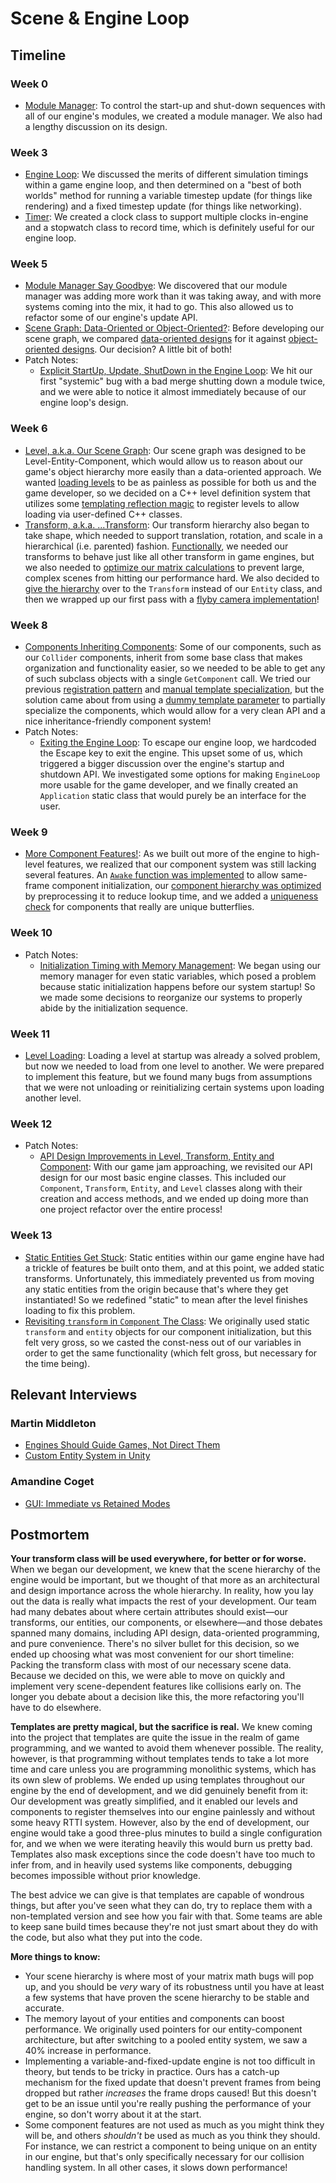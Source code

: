 # Scene & Engine Loop

## Timeline

### Week 0
- [Module Manager](../../blogs/week-1/#module-manager): To control the start-up and shut-down sequences with all of our engine's modules, we created a module manager. We also had a lengthy discussion on its design.

### Week 3
- [Engine Loop](../../blogs/week-3/#engine-loop): We discussed the merits of different simulation timings within a game engine loop, and then determined on a "best of both worlds" method for running a variable timestep update (for things like rendering) and a fixed timestep update (for things like networking).
- [Timer](../../blogs/week-3/#timer): We created a clock class to support multiple clocks in-engine and a stopwatch class to record time, which is definitely useful for our engine loop.

### Week 5
- [Module Manager Say Goodbye](../../blogs/week-5/#goodbye-module-manager): We discovered that our module manager was adding more work than it was taking away, and with more systems coming into the mix, it had to go. This also allowed us to refactor some of our engine's update API.
- [Scene Graph: Data-Oriented or Object-Oriented?](../../blogs/week-5/#scene-graph-object-model): Before developing our scene graph, we compared [data-oriented designs](../../blogs/week-5/#its-all-in-the-data) for it against [object-oriented designs](../../blogs/week-5/#to-oop-or-not-to-oop). Our decision? A little bit of both!
- Patch Notes:
    - [Explicit StartUp, Update, ShutDown in the Engine Loop](../../blogs/week-5/#explicit-startup-update-shutdown): We hit our first "systemic" bug with a bad merge shutting down a module twice, and we were able to notice it almost immediately because of our engine loop's design.

### Week 6
- [Level, a.k.a. Our Scene Graph](../../blogs/week-6/#level-scene-graph): Our scene graph was designed to be Level-Entity-Component, which would allow us to reason about our game's object hierarchy more easily than a data-oriented approach. We wanted [loading levels](../../blogs/week-6/#loading-a-level) to be as painless as possible for both us and the game developer, so we decided on a C++ level definition system that utilizes some [templating reflection magic](../../blogs/week-6/#template-black-magic) to register levels to allow loading via user-defined C++ classes.
- [Transform, a.k.a. ...Transform](../../blogs/week-6/#transform): Our transform hierarchy also began to take shape, which needed to support translation, rotation, and scale in a hierarchical (i.e. parented) fashion. [Functionally](../../blogs/week-6/#the-functionality), we needed our transforms to behave just like all other transform in game engines, but we also needed to [optimize our matrix calculations](../../blogs/week-6/#the-dirty-flag) to prevent large, complex scenes from hitting our performance hard. We also decided to [give the hierarchy](../../blogs/week-6/#the-one-who-owns-all-children) over to the `Transform` instead of our `Entity` class, and then we wrapped up our first pass with a [flyby camera implementation](../../blogs/week-6/#the-small-step)!

### Week 8
- [Components Inheriting Components](../../blogs/week-8/#component-registry): Some of our components, such as our `Collider` components, inherit from some base class that makes organization and functionality easier, so we needed to be able to get any of such subclass objects with a single `GetComponent` call. We tried our previous [registration pattern](../../blogs/week-8/#first-try-another-registration-pattern) and [manual template specialization](../../blogs/week-8/#second-try-manual-template-specialization), but the solution came about from using a [dummy template parameter](../../blogs/week-8/#third-try-introducing-dummy-template-parameter) to partially specialize the components, which would allow for a very clean API and a nice inheritance-friendly component system!
- Patch Notes:
    - [Exiting the Engine Loop](../../blogs/week-8/#exiting-the-engine-loop): To escape our engine loop, we hardcoded the Escape key to exit the engine. This upset some of us, which triggered a bigger discussion over the engine's startup and shutdown API. We investigated some options for making `EngineLoop` more usable for the game developer, and we finally created an `Application` static class that would purely be an interface for the user.

### Week 9
- [More Component Features!](../../blogs/week-9/#components): As we built out more of the engine to high-level features, we realized that our component system was still lacking several features. An [`Awake` function was implemented](../../blogs/week-9/#awake-myth) to allow same-frame component initialization, our [component hierarchy was optimized](../../blogs/week-9/#preprocessing-the-component-hierarchy-tree) by preprocessing it to reduce lookup time, and we added a [uniqueness check](../../blogs/week-9/#checking-components-uniqueness) for components that really are unique butterflies.

### Week 10
- Patch Notes:
    - [Initialization Timing with Memory Management](../../blogs/week-10/#initialization-timing-and-memory-management): We began using our memory manager for even static variables, which posed a problem because static initialization happens before our system startup! So we made some decisions to reorganize our systems to properly abide by the initialization sequence.

### Week 11
- [Level Loading](../../blogs/week-11/#level-loading): Loading a level at startup was already a solved problem, but now we needed to load from one level to another. We were prepared to implement this feature, but we found many bugs from assumptions that we were not unloading or reinitializing certain systems upon loading another level.

### Week 12
- Patch Notes:
    - [API Design Improvements in Level, Transform, Entity and Component](../../blogs/week-12/#api-design-improvements): With our game jam approaching, we revisited our API design for our most basic engine classes. This included our `Component`, `Transform`, `Entity`, and `Level` classes along with their creation and access methods, and we ended up doing more than one project refactor over the entire process!
  
### Week 13
- [Static Entities Get Stuck](../../blogs/week-13/#static-entities): Static entities within our game engine have had a trickle of features be built onto them, and at this point, we added static transforms. Unfortunately, this immediately prevented us from moving any static entities from the origin because that's where they get instantiated! So we redefined "static" to mean after the level finishes loading to fix this problem.
- [Revisiting `transform` in `Component` The Class](../../blogs/week-13/#revisiting-transform-in-the-component-class): We originally used static `transform` and `entity` objects for our component initialization, but this felt very gross, so we casted the const-ness out of our variables in order to get the same functionality (which felt gross, but necessary for the time being).

## Relevant Interviews

### Martin Middleton
- [Engines Should Guide Games, Not Direct Them](../../interviews/MartinMiddleton-interview/#engines-should-guide-games-not-direct-them)
- [Custom Entity System in Unity](../../interviews/MartinMiddleton-interview/#custom-entity-system-in-unity)
### Amandine Coget
- [GUI: Immediate vs Retained Modes](../../interviews/AmandineCoget-interview/#gui-immediate-vs-retained-modes)

## Postmortem
**Your transform class will be used everywhere, for better or for worse.** When we began our development, we knew that the scene hierarchy of the engine would be important, but we thought of that more as an architectural and design importance across the whole hierarchy. In reality, how you lay out the data is really what impacts the rest of your development. Our team had many debates about where certain attributes should exist—our transforms, our entities, our components, or elsewhere—and those debates spanned many domains, including API design, data-oriented programming, and pure convenience. There's no silver bullet for this decision, so we ended up choosing what was most convenient for our short timeline: Packing the transform class with most of our necessary scene data. Because we decided on this, we were able to move on quickly and implement very scene-dependent features like collisions early on. The longer you debate about a decision like this, the more refactoring you'll have to do elsewhere.

**Templates are pretty magical, but the sacrifice is real.** We knew coming into the project that templates are quite the issue in the realm of game programming, and we wanted to avoid them whenever possible. The reality, however, is that programming without templates tends to take a lot more time and care unless you are programming monolithic systems, which has its own slew of problems. We ended up using templates throughout our engine by the end of development, and we did genuinely benefit from it: Our development was greatly simplified, and it enabled our levels and components to register themselves into our engine painlessly and without some heavy RTTI system. However, also by the end of development, our engine would take a good three-plus minutes to build a single configuration for, and we when we were iterating heavily this would burn us pretty bad. Templates also mask exceptions since the code doesn't have too much to infer from, and in heavily used systems like components, debugging becomes impossible without prior knowledge.

The best advice we can give is that templates are capable of wondrous things, but after you've seen what they can do, try to replace them with a non-templated version and see how you fair with that. Some teams are able to keep sane build times because they're not just smart about they do with the code, but also what they put into the code.

**More things to know:**

*   Your scene hierarchy is where most of your matrix math bugs will pop up, and you should be _very_ wary of its robustness until you have at least a few systems that have proven the scene hierarchy to be stable and accurate.
*   The memory layout of your entities and components can boost performance. We originally used pointers for our entity-component architecture, but after switching to a pooled entity system, we saw a 40% increase in performance.
*   Implementing a variable-and-fixed-update engine is not too difficult in theory, but tends to be tricky in practice. Ours has a catch-up mechanism for the fixed update that doesn't prevent frames from being dropped but rather _increases_ the frame drops caused! But this doesn't get to be an issue until you're really pushing the performance of your engine, so don't worry about it at the start.
*   Some component features are not used as much as you might think they will be, and others _shouldn't_ be used as much as you think they should. For instance, we can restrict a component to being unique on an entity in our engine, but that's only specifically necessary for our collision handling system. In all other cases, it slows down performance!